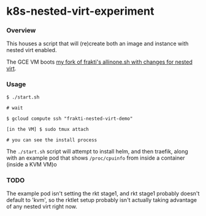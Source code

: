 # k8s-nested-virt-experiment


### Overview
This houses a script that will (re)create both an image and instance with nested virt enabled.

The GCE VM boots [my fork of frakti's allinone.sh with changes for nested virt](https://github.com/colemickens/frakti/blob/master/cluster/allinone.sh).


### Usage

```
$ ./start.sh

# wait

$ gcloud compute ssh "frakti-nested-virt-demo"

[in the VM] $ sudo tmux attach

# you can see the install process
```

The `./start.sh` script will attempt to install helm, and then traefik, along with
an example pod that shows `/proc/cpuinfo` from inside a container (inside a KVM VM)o


### TODO

The example pod isn't setting the rkt stage1, and rkt stage1 probably doesn't default to 'kvm',
so the rktlet setup probably isn't actually taking advantage of any nested virt right now.
